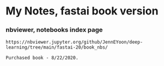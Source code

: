 # My Notes, fastai book version  

### nbviewer, notebooks index page
    https://nbviewer.jupyter.org/github/JennEYoon/deep-learning/tree/main/fastai-20/book_nbs/   

    Purchased book - 8/22/2020.  
